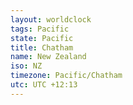 ```yaml
---
layout: worldclock
tags: Pacific
state: Pacific
title: Chatham
name: New Zealand
iso: NZ
timezone: Pacific/Chatham
utc: UTC +12:13
---
```


